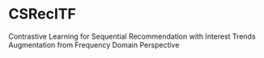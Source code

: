 # CSRecITF
Contrastive Learning for Sequential Recommendation with Interest Trends Augmentation from Frequency Domain Perspective
